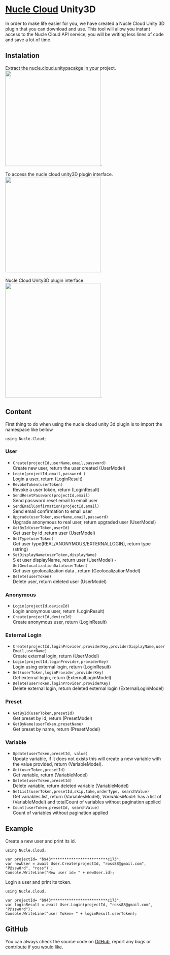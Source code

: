 # [Nucle Cloud](https://nucle.cloud) Unity3D

In order to make life easier for you, we have created a Nucle Cloud Unity 3D plugin that you can download and use.
This tool will allow you instant access to the Nucle Cloud API service, you will be writing less lines of code and save a lot of time.

 
## Instalation 

Extract the nucle.cloud.unitypacakge in your project.   
<img src="https://i.imgur.com/z4hbVQ6.png" width="300"/>.  

To access the nucle cloud unity3D plugin interface.  
<img src="https://i.imgur.com/tODN6OE.png" width="300"/>.  

Nucle Cloud Unity3D plugin interface.   
<img src="https://www.nucle.cloud/media/Unity3DPlugin.png" height="360" width="300"/>.  


## Content
First thing to do when using the nucle cloud unity 3d plugin is to import the namespace like bellow

 `using Nucle.Cloud;`

### User
- `Create(projectId,userName,email,password)`   
Create new user, return the user created (UserModel)
- `Login(projectId,email,password )`   
Login a user, return (LoginResult)
- `RevokeToken(userToken)`   
 Revoke a user token, return  (LoginResult)
- `SendResetPassword(projectId,email)`    
Send password reset email to email user
- `SendEmailConfirmation(projectId,email)`  
Send email confirmation to email user
- `Upgrade(userToken,userName,email,password)`  
Upgrade anonymous to real user, return upgraded user  (UserModel)
- `GetById(userToken,userId)`  
Get user by id ,return user  (UserModel)
- `GetType(userToken)`  
Get user type(REAL/ANONYMOUS/EXTERNALLOGIN), return type (string)
- `SetDisplayName(userToken,displayName)`  
S et user displayName, return user  (UserModel)
-`GetGeolocalizationData(userToken)`  
Get user geolocalization data , return (GeolocalizationModel)
- `Delete(userToken)`  
Delete user, return deleted user  (UserModel)
 

### Anonymous 

    

 - `Login(projectId,deviceId)`  
Login anonymous user, return (LoginResult)
 - `Create(projectId,deviceId)`  
Create anonymous user, return (LoginResult)
### External Login

   
- `Create(projectId,loginProvider,providerKey,providerDisplayName,userEmail,userName)`  
Create external login, return (UserModel) 
- `Login(projectId,loginProvider,providerKey)`  
Login using external login, return (LoginResult)
- `Get(userToken,loginProvider,providerKey)`  
Get external login, return (ExternalLoginModel)
- `Delete(userToken,loginProvider,providerKey)`  
Delete external login, return deleted external login (ExternalLoginModel)

### Preset
 - `GetById(userToken,presetId)`  
Get preset by id, return (PresetModel)
 - `GetByName(userToken,presetName)`  
Get preset by name, return (PresetModel)

### Variable

- `Update(userToken,presetId, value)`  
 Update variable, if it does not exists this will create a new variable with the value provided, return (VariableModel).  
- `Get(userToken,presetId)`  
 Get variable, return (VariableModel) 
- `Delete(userToken,presetId)`  
Delete variable, return deleted variable (VariableModel)
- `GetList(userToken,presetId,skip,take,orderType, searchValue)`  
 Get variables list, return (VariablesModel), 
 *VariablesModel:* has a list of  (VariableModel) and totalCount of variables without pagination applied
- `Count(userToken,presetId, searchValue)`  
Count of variables without pagination applied

## Example

Create a new user and print its id. 
```
using Nucle.Cloud;

var projectId= "b943*************************c173";
var newUser = await User.Create(projectId, "ross88@gmail.com", "P@ssw0rd", "ross") ;
Console.WriteLine("New user id= " + newUser.id);
```

Login a user and print its token.
```
using Nucle.Cloud;

var projectId= "b943*************************c173";
var loginResult = await User.Login(projectId, "ross88@gmail.com", "P@ssw0rd");
Console.WriteLine("user Token= " + loginResult.userToken);
```
## GitHub 

You can always check the source code on [GitHub](https://github.com/nuclecloud/dotnet), report any bugs or contribute if you would like.


